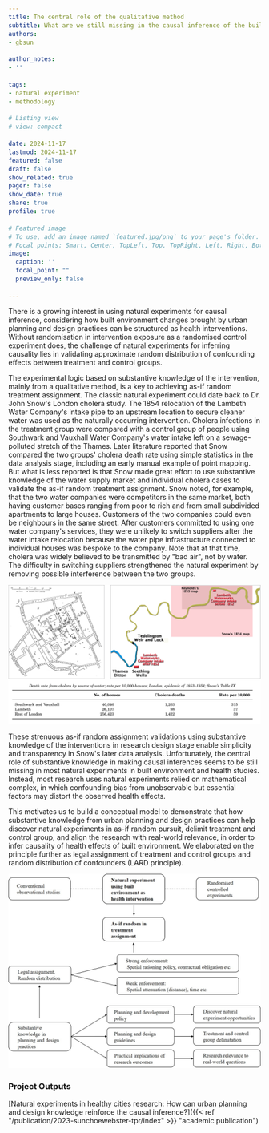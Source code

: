 ```yaml
---
title: The central role of the qualitative method
subtitle: What are we still missing in the causal inference of the built environment’s health effects?
authors: 
- gbsun

author_notes:
- ''

tags: 
- natural experiment
- methodology

# Listing view
# view: compact

date: 2024-11-17
lastmod: 2024-11-17
featured: false
draft: false
show_related: true
pager: false
show_date: true
share: true
profile: true

# Featured image
# To use, add an image named `featured.jpg/png` to your page's folder.
# Focal points: Smart, Center, TopLeft, Top, TopRight, Left, Right, BottomLeft, Bottom, BottomRight.
image:
  caption: ''
  focal_point: ""
  preview_only: false

---
```


There is a growing interest in using natural experiments for causal inference, considering how built environment changes brought by urban planning and design practices can be structured as health interventions. Without randomisation in intervention exposure as a randomised control experiment does, the challenge of natural experiments for inferring causality lies in validating approximate random distribution of confounding effects between treatment and control groups. 


The experimental logic based on substantive knowledge of the intervention, mainly from a qualitative method, is a key to achieving as-if random treatment assignment. The classic natural experiment could date back to Dr. John Snow's London cholera study. The 1854 relocation of the Lambeth Water Company's intake pipe to an upstream location to secure cleaner water was used as the naturally occurring intervention. Cholera infections in the treatment group were compared with a control group of people using Southwark and Vauxhall Water Company's water intake left on a sewage-polluted stretch of the Thames. Later literature reported that Snow compared the two groups' cholera death rate using simple statistics in the data analysis stage, including an early manual example of point mapping. But what is less reported is that Snow made great effort to use substantive knowledge of the water supply market and individual cholera cases to validate the as-if random treatment assignment. Snow noted, for example, that the two water companies were competitors in the same market, both having customer bases ranging from poor to rich and from small subdivided apartments to large houses. Customers of the two companies could even be neighbours in the same street. After customers committed to using one water company's services, they were unlikely to switch suppliers after the water intake relocation because the water pipe infrastructure connected to individual houses was bespoke to the company. Note that at that time, cholera was widely believed to be transmitted by "bad air", not by water. The difficulty in switching suppliers strengthened the natural experiment by removing possible interference between the two groups. 

![](snow1.png)

These strenuous as-if random assignment validations using substantive knowledge of the interventions in research design stage enable simplicity and transparency in Snow's later data analysis. Unfortunately, the central role of substantive knowledge in making causal inferences seems to be still missing in most natural experiments in built environment and health studies. Instead, most research uses natural experiments relied on mathematical complex, in which confounding bias from unobservable but essential factors may distort the observed health effects. 


This motivates us to build a conceptual model to demonstrate that how substantive knowledge from urban planning and design practices can help discover natural experiments in as-if random pursuit, delimit treatment and control group, and align the research with real-world relevance, in order to infer causality of health effects of built environment. We elaborated on the principle further as legal assignment of treatment and control groups and random distribution of confounders (LARD principle).

![](Figure-1.jpg)

### Project Outputs

[Natural experiments in healthy cities research: How can urban planning and design knowledge reinforce the causal inference?]({{< ref "/publication/2023-sunchoewebster-tpr/index" >}} "academic publication")